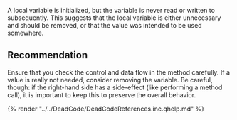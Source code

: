 A local variable is initialized, but the variable is never read or written to subsequently. This suggests that the local variable is either unnecessary and should be removed, or that the value was intended to be used somewhere.


## Recommendation
Ensure that you check the control and data flow in the method carefully. If a value is really not needed, consider removing the variable. Be careful, though: if the right-hand side has a side-effect (like performing a method call), it is important to keep this to preserve the overall behavior.

{% render "../../DeadCode/DeadCodeReferences.inc.qhelp.md" %}

